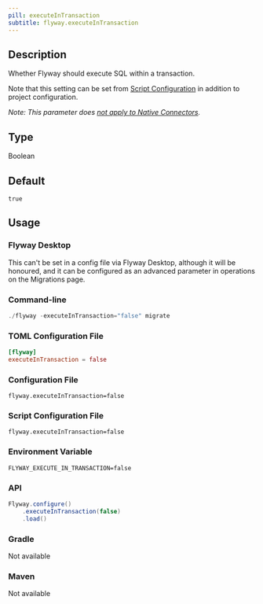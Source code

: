 ```yaml
---
pill: executeInTransaction
subtitle: flyway.executeInTransaction
---
```


## Description

Whether Flyway should execute SQL within a transaction. <br/>

Note that this setting can be set from [Script Configuration](<Script Configuration>) in addition to project configuration.

_Note: This parameter does [not apply to Native Connectors](https://documentation.red-gate.com/display/FD/Flyway+Native+Connectors+-+MongoDB)._

## Type

Boolean

## Default

`true`

## Usage

### Flyway Desktop

This can't be set in a config file via Flyway Desktop, although it will be honoured, and it can be configured as an advanced parameter in operations on the Migrations page.

### Command-line

```powershell
./flyway -executeInTransaction="false" migrate
```

### TOML Configuration File

```toml
[flyway]
executeInTransaction = false
```

### Configuration File

```properties
flyway.executeInTransaction=false
```

### Script Configuration File

```properties
flyway.executeInTransaction=false
```

### Environment Variable

```properties
FLYWAY_EXECUTE_IN_TRANSACTION=false
```

### API

```java
Flyway.configure()
    .executeInTransaction(false)
    .load()
```

### Gradle

Not available

### Maven

Not available